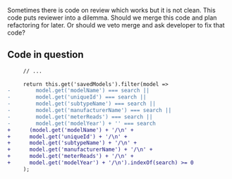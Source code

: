 Sometimes there is code on review which works but it is not clean. This code puts reviewer into a dilemma. Should we merge this code and plan refactoring for later. Or should we veto merge and ask developer to fix that code?

## Code in question

```diff
     // ...
     
     return this.get('savedModels').filter(model =>
-        model.get('modelName') === search ||
-        model.get('uniqueId') === search ||
-        model.get('subtypeName') === search ||
-        model.get('manufacturerName') === search ||
-        model.get('meterReads') === search ||
-        model.get('modelYear') + '' === search
+      (model.get('modelName') + '/\n' +
+      model.get('uniqueId') + '/\n' +
+      model.get('subtypeName') + '/\n' +
+      model.get('manufacturerName') + '/\n' +
+      model.get('meterReads') + '/\n' +
+      model.get('modelYear') + '/\n').indexOf(search) >= 0
     );
```
